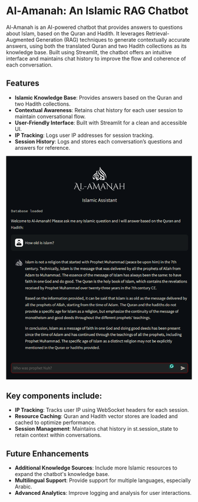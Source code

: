 # Al-Amanah: An Islamic RAG Chatbot

Al-Amanah is an AI-powered chatbot that provides answers to questions about Islam, based on the Quran and Hadith. It leverages Retrieval-Augmented Generation (RAG) techniques to generate contextually accurate answers, using both the translated Quran and two Hadith collections as its knowledge base. Built using Streamlit, the chatbot offers an intuitive interface and maintains chat history to improve the flow and coherence of each conversation.

## Features

- **Islamic Knowledge Base**: Provides answers based on the Quran and two Hadith collections.
- **Contextual Awareness**: Retains chat history for each user session to maintain conversational flow.
- **User-Friendly Interface**: Built with Streamlit for a clean and accessible UI.
- **IP Tracking**: Logs user IP addresses for session tracking.
- **Session History**: Logs and stores each conversation’s questions and answers for reference.

![Al-Amanah](images/s1.png)

## Key components include:

- **IP Tracking**: Tracks user IP using WebSocket headers for each session.
- **Resource Caching**: Quran and Hadith vector stores are loaded and cached to optimize performance.
- **Session Management**: Maintains chat history in st.session_state to retain context within conversations.

## Future Enhancements

- **Additional Knowledge Sources**: Include more Islamic resources to expand the chatbot's knowledge base.
- **Multilingual Support**: Provide support for multiple languages, especially Arabic.
- **Advanced Analytics**: Improve logging and analysis for user interactions.
